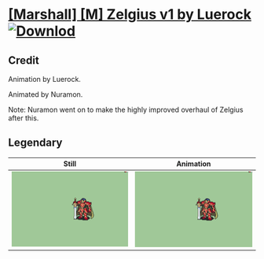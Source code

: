 # [\[Marshall\] \[M\] Zelgius v1 by Luerock](./) [![Downlod](https://img.shields.io/badge/Download--red?style=social&logo=github)](https://minhaskamal.github.io/DownGit/#/home?url=https://github.com/Klokinator/FE-Repo/tree/main/Battle%20Animations%2FInfantry%20-%20Knights%2C%20Generals%2C%20Armors%2F%5BMarshall%5D%20%5BM%5D%20Zelgius%20v1%20by%20Luerock%2F8.%20Legendary%20Sword%20(Alondite))

## Credit

Animation by Luerock.

Animated by Nuramon.

Note: Nuramon went on to make the highly improved overhaul of Zelgius after this.

## Legendary

| Still | Animation |
| :---: | :-------: |
| ![Legendary still](./Legendary_000.png) | ![Legendary animation](./Legendary.gif) |
